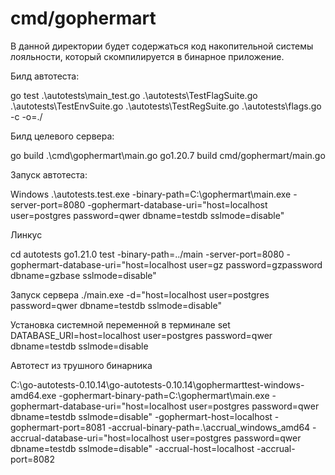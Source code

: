 # cmd/gophermart

В данной директории будет содержаться код накопительной системы лояльности, который скомпилируется в бинарное
приложение.

Билд автотеста:

go test .\autotests\main_test.go .\autotests\TestFlagSuite.go .\autotests\TestEnvSuite.go .\autotests\TestRegSuite.go .\autotests\flags.go -c -o=./

Билд целевого сервера:

go build .\cmd\gophermart\main.go 
go1.20.7 build cmd/gophermart/main.go 

Запуск автотеста:

Windows
.\autotests.test.exe -binary-path=C:\gophermart\main.exe -server-port=8080 -gophermart-database-uri="host=localhost user=postgres password=qwer dbname=testdb sslmode=disable"

Линкус

cd autotests
go1.21.0 test -binary-path=../main -server-port=8080 
-gophermart-database-uri="host=localhost user=gz password=gzpassword dbname=gzbase sslmode=disable"

Запуск сервера
./main.exe -d="host=localhost user=postgres password=qwer dbname=testdb sslmode=disable"

Установка системной переменной в терминале
set DATABASE_URI=host=localhost user=postgres password=qwer dbname=testdb sslmode=disable

Автотест из трушного бинарника

 C:\go-autotests-0.10.14\go-autotests-0.10.14\gophermarttest-windows-amd64.exe -gophermart-binary-path=C:\gophermart\main.exe -gophermart-database-uri="host=localhost user=postgres password=qwer dbname=testdb sslmode=disable" -gophermart-host=localhost -gophermart-port=8081 -accrual-binary-path=.\accrual_windows_amd64 -accrual-database-uri="host=localhost user=postgres password=qwer dbname=testdb sslmode=disable" -accrual-host=localhost -accrual-port=8082
